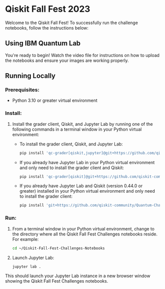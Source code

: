 # Qiskit Fall Fest 2023

Welcome to the Qiskit Fall Fest! To successfully run the challenge notebooks, follow the instructions below:

## Using IBM Quantum Lab

You're ready to begin! Watch the video file for instructions on how to upload the notebooks and ensure your images are working properly.

## Running Locally

### Prerequisites:
- Python 3.10 or greater virtual environment

### Install:

1. Install the grader client, Qiskit, and Jupyter Lab by running one of the following commands in a terminal window in your Python virtual environment:

   - To install the grader client, Qiskit, and Jupyter Lab:
     ```bash
     pip install 'qc-grader[qiskit,jupyter]@git+https://github.com/qiskit-community/Quantum-Challenge-Grader.git'
     ```

   - If you already have Jupyter Lab in your Python virtual environment and only need to install the grader client and Qiskit:
     ```bash
     pip install 'qc-grader[qiskit]@git+https://github.com/qiskit-community/Quantum-Challenge-Grader.git'
     ```

   - If you already have Jupyter Lab and Qiskit (version 0.44.0 or greater) installed in your Python virtual environment and only need to install the grader client:
     ```bash
     pip install 'git+https://github.com/qiskit-community/Quantum-Challenge-Grader.git'
     ```

### Run:

1. From a terminal window in your Python virtual environment, change to the directory where all the Qiskit Fall Fest Challenges notebooks reside. For example:
   ```bash
   cd ~/Qiskit-Fall-Fest-Challenges-Notebooks
2. Launch Jupyter Lab:
    ```bash
    jupyter lab .
  This should launch your Jupyter Lab instance in a new browser window showing the Qiskit Fall Fest Challenges notebooks.